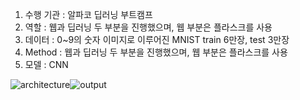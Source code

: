 1. 수행 기관 : 알파코 딥러닝 부트캠프
2. 역할 : 웹과 딥러닝 두 부분을 진행했으며, 웹 부분은 플라스크를 사용
3. 데이터 : 0~9의 숫자 이미지로 이루어진 MNIST train 6만장, test 3만장
4. Method : 웹과 딥러닝 두 부분을 진행했으며, 웹 부분은 플라스크를 사용
5. 모델 : CNN

![architecture](https://github.com/sioscorial/alpaco0304/assets/131604960/2ce4b789-e43f-41f4-a7bc-24a9108a9231)![output](https://github.com/sioscorial/alpaco0304/assets/131604960/2528ecf0-06b2-413a-a104-0143093c11c9)
